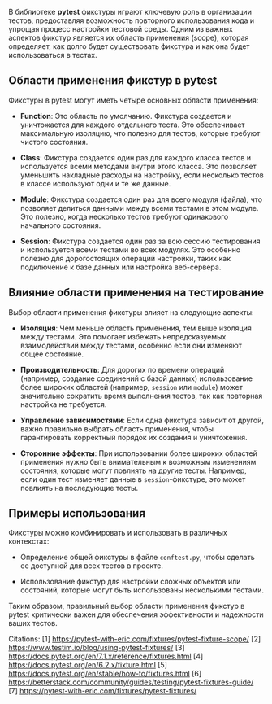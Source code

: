 В библиотеке **pytest** фикстуры играют ключевую роль в организации тестов, предоставляя возможность повторного использования кода и упрощая процесс настройки тестовой среды. Одним из важных аспектов фикстур является их область применения (scope), которая определяет, как долго будет существовать фикстура и как она будет использоваться в тестах.

## Области применения фикстур в pytest

Фикстуры в pytest могут иметь четыре основных области применения:

- **Function**: Это область по умолчанию. Фикстура создается и уничтожается для каждого отдельного теста. Это обеспечивает максимальную изоляцию, что полезно для тестов, которые требуют чистого состояния. 

- **Class**: Фикстура создается один раз для каждого класса тестов и используется всеми методами внутри этого класса. Это позволяет уменьшить накладные расходы на настройку, если несколько тестов в классе используют одни и те же данные.

- **Module**: Фикстура создается один раз для всего модуля (файла), что позволяет делиться данными между всеми тестами в этом модуле. Это полезно, когда несколько тестов требуют одинакового начального состояния.

- **Session**: Фикстура создается один раз за всю сессию тестирования и используется всеми тестами во всех модулях. Это особенно полезно для дорогостоящих операций настройки, таких как подключение к базе данных или настройка веб-сервера.

## Влияние области применения на тестирование

Выбор области применения фикстуры влияет на следующие аспекты:

- **Изоляция**: Чем меньше область применения, тем выше изоляция между тестами. Это помогает избежать непредсказуемых взаимодействий между тестами, особенно если они изменяют общее состояние.

- **Производительность**: Для дорогих по времени операций (например, создание соединений с базой данных) использование более широких областей (например, `session` или `module`) может значительно сократить время выполнения тестов, так как повторная настройка не требуется.

- **Управление зависимостями**: Если одна фикстура зависит от другой, важно правильно выбрать область применения, чтобы гарантировать корректный порядок их создания и уничтожения.

- **Сторонние эффекты**: При использовании более широких областей применения нужно быть внимательным к возможным изменениям состояния, которые могут повлиять на другие тесты. Например, если один тест изменяет данные в `session`-фикстуре, это может повлиять на последующие тесты.

## Примеры использования

Фикстуры можно комбинировать и использовать в различных контекстах:

- Определение общей фикстуры в файле `conftest.py`, чтобы сделать ее доступной для всех тестов в проекте.
  
- Использование фикстур для настройки сложных объектов или состояний, которые могут быть использованы несколькими тестами.

Таким образом, правильный выбор области применения фикстур в pytest критически важен для обеспечения эффективности и надежности ваших тестов.

Citations:
[1] https://pytest-with-eric.com/fixtures/pytest-fixture-scope/
[2] https://www.testim.io/blog/using-pytest-fixtures/
[3] https://docs.pytest.org/en/7.1.x/reference/fixtures.html
[4] https://docs.pytest.org/en/6.2.x/fixture.html
[5] https://docs.pytest.org/en/stable/how-to/fixtures.html
[6] https://betterstack.com/community/guides/testing/pytest-fixtures-guide/
[7] https://pytest-with-eric.com/fixtures/pytest-fixtures/